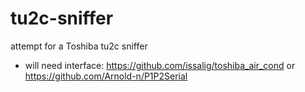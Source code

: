 # tu2c-sniffer
attempt for a Toshiba tu2c sniffer
* will need interface: https://github.com/issalig/toshiba_air_cond or https://github.com/Arnold-n/P1P2Serial
